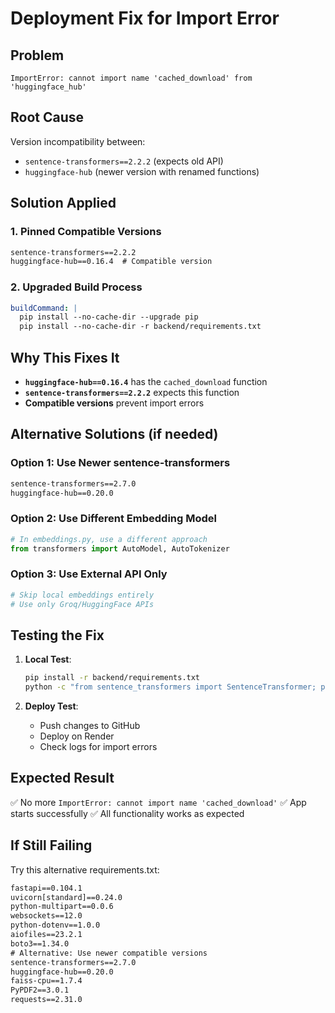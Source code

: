 # Deployment Fix for Import Error

## Problem
```
ImportError: cannot import name 'cached_download' from 'huggingface_hub'
```

## Root Cause
Version incompatibility between:
- `sentence-transformers==2.2.2` (expects old API)
- `huggingface-hub` (newer version with renamed functions)

## Solution Applied

### 1. **Pinned Compatible Versions**
```txt
sentence-transformers==2.2.2
huggingface-hub==0.16.4  # Compatible version
```

### 2. **Upgraded Build Process**
```yaml
buildCommand: |
  pip install --no-cache-dir --upgrade pip
  pip install --no-cache-dir -r backend/requirements.txt
```

## Why This Fixes It

- **`huggingface-hub==0.16.4`** has the `cached_download` function
- **`sentence-transformers==2.2.2`** expects this function
- **Compatible versions** prevent import errors

## Alternative Solutions (if needed)

### Option 1: Use Newer sentence-transformers
```txt
sentence-transformers==2.7.0
huggingface-hub==0.20.0
```

### Option 2: Use Different Embedding Model
```python
# In embeddings.py, use a different approach
from transformers import AutoModel, AutoTokenizer
```

### Option 3: Use External API Only
```python
# Skip local embeddings entirely
# Use only Groq/HuggingFace APIs
```

## Testing the Fix

1. **Local Test**:
   ```bash
   pip install -r backend/requirements.txt
   python -c "from sentence_transformers import SentenceTransformer; print('OK')"
   ```

2. **Deploy Test**:
   - Push changes to GitHub
   - Deploy on Render
   - Check logs for import errors

## Expected Result
✅ No more `ImportError: cannot import name 'cached_download'`
✅ App starts successfully
✅ All functionality works as expected

## If Still Failing

Try this alternative requirements.txt:
```txt
fastapi==0.104.1
uvicorn[standard]==0.24.0
python-multipart==0.0.6
websockets==12.0
python-dotenv==1.0.0
aiofiles==23.2.1
boto3==1.34.0
# Alternative: Use newer compatible versions
sentence-transformers==2.7.0
huggingface-hub==0.20.0
faiss-cpu==1.7.4
PyPDF2==3.0.1
requests==2.31.0
```
